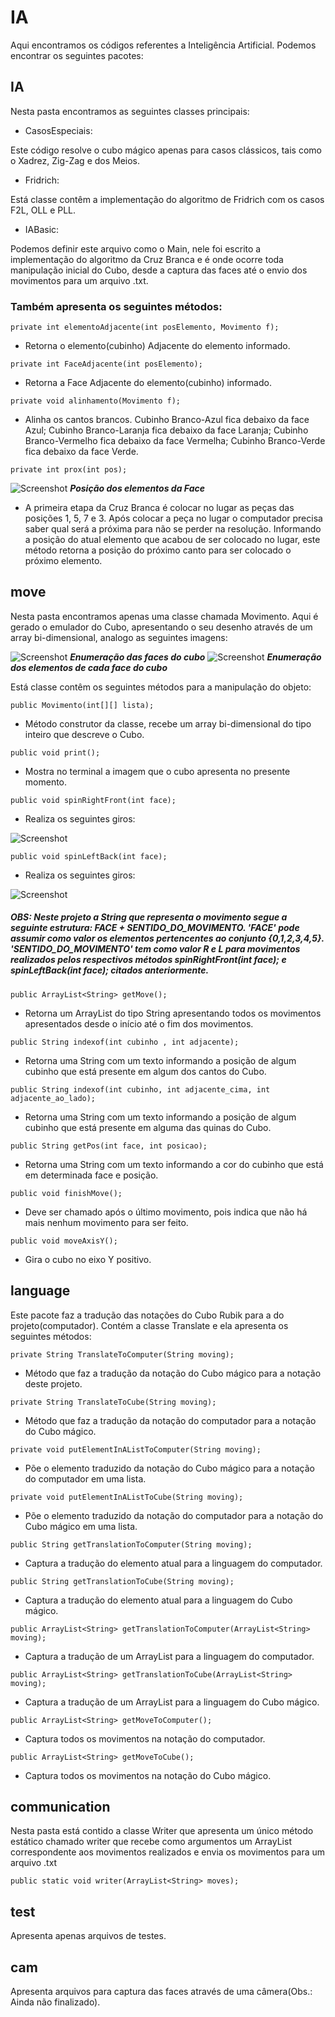 # IA 

Aqui encontramos os códigos referentes a Inteligência Artificial. Podemos encontrar os seguintes pacotes:

## IA
Nesta pasta encontramos as seguintes classes principais:

- CasosEspeciais:

Este código resolve o cubo mágico apenas para casos clássicos, tais como o Xadrez, Zig-Zag e dos Meios.

- Fridrich:

Está classe contêm a implementação do algoritmo de Fridrich com os casos F2L, OLL e PLL.

- IABasic:

Podemos definir este arquivo como o Main, nele foi escrito a implementação do algoritmo da Cruz Branca e é onde ocorre toda manipulação inicial do Cubo, desde a captura das faces até o envio dos movimentos para um arquivo .txt.

### Também apresenta os seguintes métodos:

```
private int elementoAdjacente(int posElemento, Movimento f);
```

- Retorna o elemento(cubinho) Adjacente do elemento informado.

```
private int FaceAdjacente(int posElemento);
```
- Retorna a Face Adjacente do elemento(cubinho) informado.

```
private void alinhamento(Movimento f);
```

- Alinha os cantos brancos. Cubinho Branco-Azul fica debaixo da face Azul; Cubinho Branco-Laranja fica debaixo da face Laranja; Cubinho Branco-Vermelho fica debaixo da face Vermelha; Cubinho Branco-Verde fica debaixo da face Verde.

```
private int prox(int pos);
```
![Screenshot](prox.jpeg)
**_Posição dos elementos da Face_**

- A primeira etapa da Cruz Branca é colocar no lugar as peças das posições 1, 5, 7 e 3. Após colocar a peça no lugar o computador precisa saber qual será a próxima para não se perder na resolução. Informando a posição do atual elemento que acabou de ser colocado no lugar, este método retorna a posição do próximo canto para ser colocado o próximo elemento. 

## move
Nesta pasta encontramos apenas uma classe chamada Movimento. Aqui é gerado o emulador do Cubo, apresentando o seu desenho através de um array bi-dimensional, analogo as seguintes imagens:


![Screenshot](faces.jpeg)
**_Enumeração das faces do cubo_**
![Screenshot](subfaces.jpeg)
**_Enumeração dos elementos de cada face do cubo_**

Está classe contêm os seguintes métodos para a manipulação do objeto:

```
public Movimento(int[][] lista);
```
- Método construtor da classe, recebe um array bi-dimensional do tipo inteiro que descreve o Cubo.

```
public void print();
```
- Mostra no terminal a imagem que o cubo apresenta no presente momento.

```
public void spinRightFront(int face);
```
- Realiza os seguintes giros:

![Screenshot](MR.png)


```
public void spinLeftBack(int face);
```
- Realiza os seguintes giros:

![Screenshot](ML.png)

##### OBS: Neste projeto a String que representa o movimento segue a seguinte estrutura: FACE + SENTIDO_DO_MOVIMENTO. 'FACE' pode assumir como valor os elementos pertencentes ao conjunto {0,1,2,3,4,5}. 'SENTIDO_DO_MOVIMENTO' tem como valor R e L para movimentos realizados pelos respectivos métodos _spinRightFront(int face);_ e _spinLeftBack(int face);_ citados anteriormente.

```
public ArrayList<String> getMove();
```
- Retorna um ArrayList do tipo String apresentando todos os movimentos apresentados desde o início até o fim dos movimentos.

```
public String indexof(int cubinho , int adjacente);
```

- Retorna uma String com um texto informando a posição de algum cubinho que está presente em algum dos cantos do Cubo.

```
public String indexof(int cubinho, int adjacente_cima, int adjacente_ao_lado);
```

- Retorna uma String com um texto informando a posição de algum cubinho que está presente em alguma das quinas do Cubo.

```
public String getPos(int face, int posicao);
```

- Retorna uma String com um texto informando a cor do cubinho que está em determinada face e posição.

```
public void finishMove();
```

- Deve ser chamado após o último movimento, pois indica que não há mais nenhum movimento para ser feito.

```
public void moveAxisY();
```

- Gira o cubo no eixo Y positivo. 


## language
Este pacote faz a tradução das notações do Cubo Rubik para a do projeto(computador). Contém a classe Translate e ela apresenta os seguintes métodos:

```
private String TranslateToComputer(String moving);
```
- Método que faz a tradução da notação do Cubo mágico para a notação deste projeto.
```
private String TranslateToCube(String moving);
```
- Método que faz a tradução da notação do computador para a notação do Cubo mágico.
```
private void putElementInAListToComputer(String moving);
```
- Põe o elemento traduzido da notação do Cubo mágico para a notação do computador em uma lista. 
```
private void putElementInAListToCube(String moving);
```
- Põe o elemento traduzido da notação do computador para a notação do Cubo mágico em uma lista.
```
public String getTranslationToComputer(String moving);
```
- Captura a tradução do elemento atual para a linguagem do computador. 
```
public String getTranslationToCube(String moving);
```
- Captura a tradução do elemento atual para a linguagem do Cubo mágico. 
```
public ArrayList<String> getTranslationToComputer(ArrayList<String> moving);
```
- Captura a tradução de um ArrayList para a linguagem do computador. 
```
public ArrayList<String> getTranslationToCube(ArrayList<String> moving);
```
- Captura a tradução de um ArrayList para a linguagem do Cubo mágico.  
```
public ArrayList<String> getMoveToComputer();
```
- Captura todos os movimentos na notação do computador.
```
public ArrayList<String> getMoveToCube();
```
- Captura todos os movimentos na notação do Cubo mágico.

## communication
Nesta pasta está contido a classe Writer que apresenta um único método estático chamado writer que recebe como argumentos um ArrayList correspondente aos movimentos realizados e envia os movimentos para um arquivo .txt
```
public static void writer(ArrayList<String> moves);
```
## test
Apresenta apenas arquivos de testes.

## cam
Apresenta arquivos para captura das faces através de uma câmera(Obs.: Ainda não finalizado).